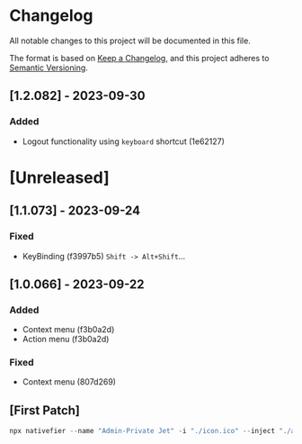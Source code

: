 # Changelog

All notable changes to this project will be documented in this file.

The format is based on [Keep a Changelog](https://keepachangelog.com/en/1.0.0/),
and this project adheres to [Semantic Versioning](https://semver.org/spec/v2.0.0.html).

## [1.2.082] - 2023-09-30

### Added

- Logout functionality using `keyboard` shortcut (1e62127)

<!-- ||||||||||||||||||||||||||||||||||||||||||||||||||||||||||||| -->

# [Unreleased]

## [1.1.073] - 2023-09-24

<!-- ### Added

- lore10 -->

### Fixed

- KeyBinding (f3997b5) `Shift -> Alt+Shift`...

<!-- ### Removed

- lore10 -->

<!-- ||||||||||||||||||||||||||||||||||||||||||||||||||||||||||||| -->

## [1.0.066] - 2023-09-22

### Added

- Context menu (f3b0a2d)
- Action menu (f3b0a2d)

### Fixed

- Context menu (807d269)

## [First Patch]

```powershell
npx nativefier --name "Admin-Private Jet" -i "./icon.ico" --inject "./admin-context.js" --disable-dev-tools --build-version "0.0.073-beta" --app-version "0.07"  --show-menu-bar --bookmarks-menu "./admin_menu-Action.json" --min-width "1360" --min-height "768" --ignore-certificate --portable "http://localhost/admin/"
```
